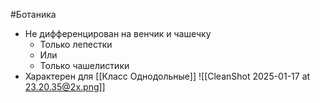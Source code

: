 #Ботаника 
- Не дифференцирован на венчик и чашечку
	- Только лепестки
	- Или
	- Только чашелистики 
- Характерен для [[Класс Однодольные]] 
![[CleanShot 2025-01-17 at 23.20.35@2x.png]]